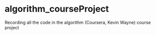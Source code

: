 # algorithm_courseProject
  Recording all the code in the algorithm (Coursera, Kevin Wayne) course project 
